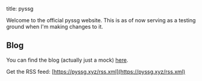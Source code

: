 title: pyssg

Welcome to the official pyssg website. This is as of now serving as a testing ground when I'm making changes to it.

## Blog

You can find the blog (actually just a mock) [here](https://blog.pyssg.xyz).

Get the RSS feed: [https://pyssg.xyz/rss.xml](https://pyssg.xyz/rss.xml)